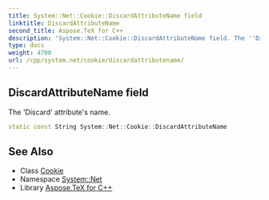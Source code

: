```yaml
---
title: System::Net::Cookie::DiscardAttributeName field
linktitle: DiscardAttributeName
second_title: Aspose.TeX for C++
description: 'System::Net::Cookie::DiscardAttributeName field. The ''Discard'' attribute''s name in C++.'
type: docs
weight: 4700
url: /cpp/system.net/cookie/discardattributename/
---
```

## DiscardAttributeName field


The 'Discard' attribute's name.

```cpp
static const String System::Net::Cookie::DiscardAttributeName
```

## See Also

* Class [Cookie](../)
* Namespace [System::Net](../../)
* Library [Aspose.TeX for C++](../../../)
